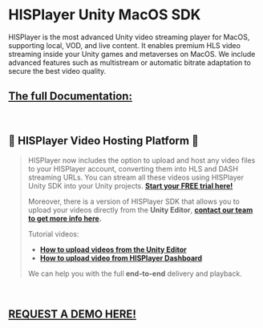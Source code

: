 # HISPlayer Unity MacOS SDK

HISPlayer is the most advanced Unity video streaming player for MacOS, supporting local, VOD, and live content. It enables premium HLS video streaming inside your Unity games and metaverses on MacOS. We include advanced features such as multistream or automatic bitrate adaptation to secure the best video quality.


## [The full Documentation:](https://hisplayer.github.io/UnityMacOS-SDK)

<br>

## 🚀 HISPlayer Video Hosting Platform 🚀 
>
>HISPlayer now includes the option to upload and host any video files to your HISPlayer account, converting them into HLS and DASH streaming URLs. You can stream all these videos using HISPlayer Unity SDK into your Unity projects. **[Start your FREE trial here!](https://hisplayer.com/unity-asset-store-saas-registration/)**
>
>Moreover, there is a version of HISPlayer SDK that allows you to upload your videos directly from the **Unity Editor**, **[contact our team to get more info here](https://hisplayer.com/contact-unity3d-video-upload-hosting/).**
> 
>Tutorial videos:
> * **[How to upload videos from the Unity Editor](https://www.youtube.com/watch?v=POzM5U31tzc)**
> * **[How to upload video from HISPlayer Dashboard](https://www.youtube.com/watch?v=awfN0zz-8zQ)**
>
> We can help you with the full **end-to-end** delivery and playback.

<br>

## [REQUEST A DEMO HERE!](https://hisplayer.com/demo-unity-player-sdk-github/?utm_source=github&utm_medium=referral&utm_campaign=unitygithub&utm_content=20200211--unitydemocontact)
